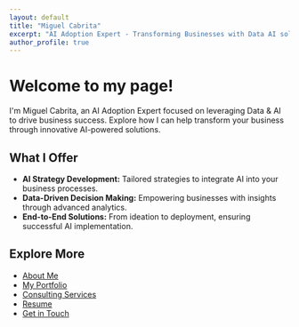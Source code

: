 ```yaml
---
layout: default
title: "Miguel Cabrita"
excerpt: "AI Adoption Expert - Transforming Businesses with Data AI solutions."
author_profile: true
---
```


# Welcome to my page!

I'm Miguel Cabrita, an AI Adoption Expert focused on leveraging Data & AI to drive business success. Explore how I can help transform your business through innovative AI-powered solutions.

## What I Offer

- **AI Strategy Development:** Tailored strategies to integrate AI into your business processes.
- **Data-Driven Decision Making:** Empowering businesses with insights through advanced analytics.
- **End-to-End Solutions:** From ideation to deployment, ensuring successful AI implementation.

## Explore More

- [About Me](about.md)
- [My Portfolio](portfolio.md)
- [Consulting Services](services.md)
- [Resume](resume.md)
- [Get in Touch](contact.md)